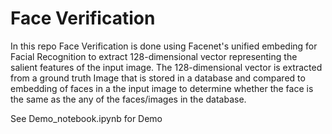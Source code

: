 # Face Verification

In this repo Face Verification is done using Facenet's unified embeding for Facial Recognition to extract 128-dimensional vector representing 
the salient features of the input image. The 128-dimensional vector is extracted from a ground truth Image that is stored in a database and compared to embedding of faces in a 
the input image to determine whether the face is the same as the any of the faces/images in the database.

See Demo_notebook.ipynb for Demo 
